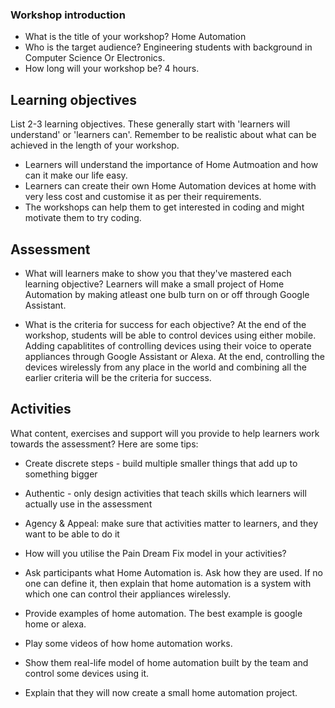 ### Workshop introduction
- What is the title of your workshop?
Home Automation
- Who is the target audience?
Engineering students with background in Computer Science Or Electronics. 
- How long will your workshop be?
4 hours.

## Learning objectives
List 2-3 learning objectives. These generally start with 'learners will understand' or 'learners can'. Remember to be realistic about what can be achieved in the length of your workshop.
- Learners will understand the importance of Home Autmoation and how can it make our life easy.
- Learners can create their own Home Automation devices at home with very less cost and customise it as per their requirements.
- The workshops can help them to get interested in coding and might motivate them to try coding.

## Assessment
- What will learners make to show you that they've mastered each learning objective? 
Learners will make a small project of Home Automation by making atleast one bulb turn on or off through Google Assistant.

- What is the criteria for success for each objective?
At the end of the workshop, students will be able to control devices using either mobile. Adding capablitites of controlling devices
using their voice to operate appliances through Google Assistant or Alexa. At the end, controlling the devices wirelessly from any place
in the world and combining all the earlier criteria will be the criteria for success.

## Activities
What content, exercises and support will you provide to help learners work towards the assessment? Here are some tips:

- Create discrete steps - build multiple smaller things that add up to something bigger
- Authentic - only design activities that teach skills which learners will actually use in the assessment
- Agency & Appeal: make sure that activities matter to learners, and they want to be able to do it
- How will you utilise the Pain Dream Fix model in your activities?

- Ask participants what Home Automation is. Ask how they are used. If no one can define it, then explain that home automation is a system with which one can control their appliances wirelessly.
- Provide examples of home automation. The best example is google home or alexa.
- Play some videos of how home automation works.
- Show them real-life model of home automation built by the team and control some devices using it.
- Explain that they will now create a small home automation project. 
